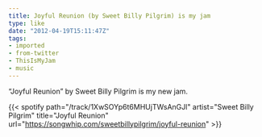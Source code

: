 ```yaml
---
title: Joyful Reunion (by Sweet Billy Pilgrim) is my jam
type: like
date: "2012-04-19T15:11:47Z"
tags:
- imported
- from-twitter
- ThisIsMyJam
- music
---
```

“Joyful Reunion” by Sweet Billy Pilgrim is my new jam.

{{< spotify path="/track/1XwSOYp6t6MHUjTWsAnGJl" artist="Sweet Billy Pilgrim" title="Joyful Reunion" url="https://songwhip.com/sweetbillypilgrim/joyful-reunion" >}}
